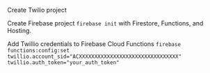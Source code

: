 Create Twilio project

Create Firebase project
`firebase init` with Firestore, Functions, and Hosting.

Add Twillio credentials to Firebase Cloud Functions
`firebase functions:config:set twillio.account_sid="ACXXXXXXXXXXXXXXXXXXXXXXXXXXXXXXXX" twillio.auth_token="your_auth_token"`
